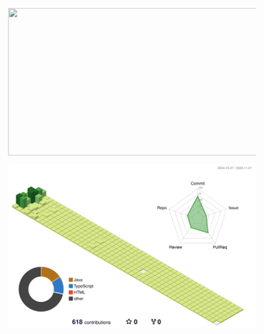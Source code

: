 <a href="https://github.com/devxb/gitanimals">
<img
  src="https://render.gitanimals.org/farms/devyunie"
  width="600"
  height="300"
/>
</a>

![](./profile-3d-contrib/profile-green-animate.svg)
